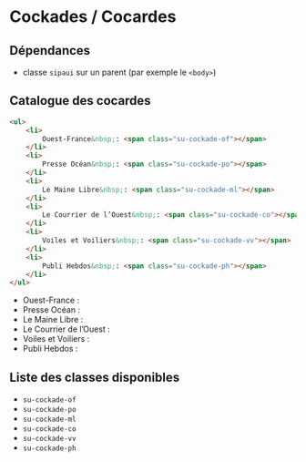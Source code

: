 # Cockades / Cocardes


<div class="dependances">
																							
## Dépendances
- classe `sipaui` sur un parent (par exemple le `<body>`)

</div>



## Catalogue des cocardes

```html
<ul>
	<li>
		Ouest-France&nbsp;: <span class="su-cockade-of"></span>
	</li>
	<li>
		Presse Océan&nbsp;: <span class="su-cockade-po"></span>
	</li>
	<li>
		Le Maine Libre&nbsp;: <span class="su-cockade-ml"></span>
	</li>
	<li>
		Le Courrier de l’Ouest&nbsp;: <span class="su-cockade-co"></span>
	</li>
	<li>
		Voiles et Voiliers&nbsp;: <span class="su-cockade-vv"></span>
	</li>
	<li>
		Publi Hebdos&nbsp;: <span class="su-cockade-ph"></span>
	</li>
</ul>
```
<div class="sipaui">
	<ul class="surcharge-storybook">
		<li>
			Ouest-France&nbsp;: <span class="su-cockade-of"></span>
		</li>
		<li>
			Presse Océan&nbsp;: <span class="su-cockade-po"></span>
		</li>
		<li>
			Le Maine Libre&nbsp;: <span class="su-cockade-ml"></span>
		</li>
		<li>
			Le Courrier de l’Ouest&nbsp;: <span class="su-cockade-co"></span>
		</li>
		<li>
			Voiles et Voiliers&nbsp;: <span class="su-cockade-vv"></span>
		</li>
		<li>
			Publi Hebdos&nbsp;: <span class="su-cockade-ph"></span>
		</li>
	</ul>
</div>



<div id="liste-classes" class="control-titres">

## Liste des classes disponibles
- `su-cockade-of`
- `su-cockade-po`
- `su-cockade-ml`
- `su-cockade-co`
- `su-cockade-vv`
- `su-cockade-ph`

</div>
